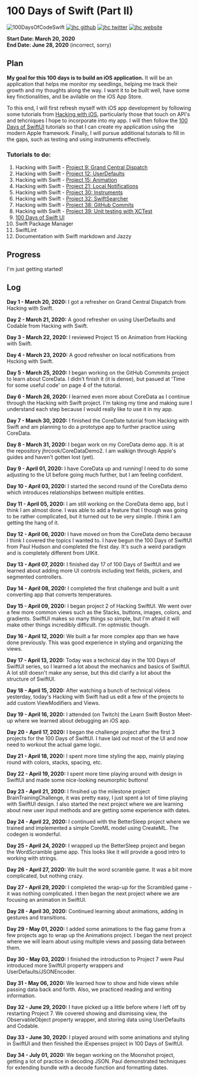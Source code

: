 # 100 Days of Swift (Part II)

![100DaysOfCodeSwift](https://img.shields.io/badge/100DaysOfCode-Swift-FA7343.svg?style=flat&logo=swift)
[![jhc github](https://img.shields.io/badge/GitHub-jhrcook-lightgrey.svg?style=flat&logo=github)](https://github.com/jhrcook)
[![jhc twitter](https://img.shields.io/badge/Twitter-@JoshDoesA-00aced.svg?style=flat&logo=twitter)](https://twitter.com/JoshDoesa)
[![jhc website](https://img.shields.io/badge/Website-Joshua_Cook-5087B2.svg?style=flat&logo=telegram)](https://joshuacook.netlify.com)

**Start Date: March 20, 2020  
End Date: June 28, 2020** (incorrect, sorry)


## Plan

**My goal for this 100 days is to build an iOS application.**
It will be an application that helps me monitor my seedlings, helping me track their growth and my thoughts along the way.
I want it to be built well, have some key finctionalities, and be avilable on the iOS App Store.

To this end, I will first refresh myself with iOS app development by following some tutorials from [Hacking with iOS](https://www.hackingwithswift.com/read), particularly those that touch on API's and tehcniques I hope to incorporate into my app.
I will then follow the [100 Days of SwiftUI](https://www.hackingwithswift.com/100/swiftui) tutorials so that I can create my application using the modern Apple framework.
Finally, I will pursue additional tutorials to fill in the gaps, such as testing and using instruments effectively.


### Tutorials to do:

1. Hacking with Swift - [Project 9: Grand Central Dispatch](https://www.hackingwithswift.com/read/9/overview)
2. Hacking with Swift - [Project 12: UserDefaults](https://www.hackingwithswift.com/read/12/overview)
3. Hacking with Swift - [Project 15: Animation](https://www.hackingwithswift.com/read/15/overview)
4. Hacking with Swift - [Project 21: Local Notifications](https://www.hackingwithswift.com/read/21/overview)
5. Hacking with Swift - [Project 30: Instruments](https://www.hackingwithswift.com/read/30/overview)
6. Hacking with Swift - [Project 32: SwiftSearcher](https://www.hackingwithswift.com/read/32/overview)
7. Hacking with Swift - [Project 38: GitHub Commits](https://www.hackingwithswift.com/read/38/overview)
8. Hacking with Swift - [Project 39: Unit testing with XCTest](https://www.hackingwithswift.com/read/39/overview)
9. [100 Days of Swift UI](https://www.hackingwithswift.com/100/swiftui)
10. Swift Package Manager
11. SwiftLint
12. Documentation with Swift markdown and Jazzy


## Progress

I'm just getting started!


## Log


**Day 1 - March 20, 2020:**
I got a refresher on Grand Central Dispatch from Hacking with Swift.

**Day 2 - March 21, 2020:**
A good refresher on using UserDefaults and Codable from Hacking with Swift.

**Day 3 - March 22, 2020:**
I reviewed Project 15 on Animation from Hacking with Swift.

**Day 4 - March 23, 2020:**
A good refresher on local notifications from Hscking with Swift.

**Day 5 - March 25, 2020:**
I began working on the GitHub Commmits project to learn about CoreData.
I didn't finish it (it is dense), but pasued at 'Time for some useful code' on page 4 of the tutorial.

**Day 6 - March 26, 2020:**
I learned even more about CoreData as I continue through the Hacking with Swift project.
I'm taking my time and making sure I understand each step because I would really like to use it in my app.

**Day 7 - March 30, 2020:**
I finished the CoreDate tutorial from Hacking with Swift and am planning to do a prototype app to further practice using CoreData.

**Day 8 - March 31, 2020:**
I began work on my CoreData demo app.
It is at the repository jhrcook/CoreDataDemo2.
I am walkign through Apple's guides and haven't gotten lost (yet).

**Day 9 - April 01, 2020:**
I have CoreData up and running! I need to do some adjusting to the UI before going much further, but I am feeling confident.

**Day 10 - April 03, 2020:**
I started the second round of the CoreData demo which introduces relationships between multiple entities.

**Day 11 - April 05, 2020:**
I am still working on the CoreData demo app, but I think I am almost done.
I was able to add a feature that I though was going to be rather complicated, but it turned out to be very simple.
I think I am getting the hang of it.

**Day 12 - April 06, 2020:**
I have moved on from the CoreData demo because I think I covered the topics I wanted to.
I have begun the 100 Days of SwiftUI from Paul Hudson and completed the first day.
It's such a weird paradigm and is completely different from UIKit.

**Day 13 - April 07, 2020:**
I finished day 17 of 100 Days of SwiftUI and we learned about adding more UI controls including text fields, pickers, and segmented controllers.

**Day 14 - April 08, 2020:**
I completed the first challenge and built a unit converting app that converts temperatures.

**Day 15 - April 09, 2020:**
I began project 2 of Hacking SwiftUI.
We went over a few more common views such as the Stacks, buttons, images, colors, and gradients.
SwiftUI makes so many things so simple, but I'm afraid it will make other things incredibly difficult.
I'm optmistic though.

**Day 16 - April 12, 2020:**
We built a far more complex app than we have done previously.
This was good experience in styling and organizing the  views.

**Day 17 - April 13, 2020:**
Today was a technical day in the 100 Days of SwiftUI series, so I learned a lot about the mechanics and basics of SwiftUI.
A lot still doesn't make any sense, but this did clarify a lot about the structure of SwiftUI.

**Day 18 - April 15, 2020:**
After watching a bunch of technical videos yesterday, today's Hacking with Swift had us edit a few of the projects to add custom ViewModifiers and Views.

**Day 19 - April 16, 2020:**
I attended (on Twitch) the Learn Swift Boston Meet-up where we learned about debugging an iOS app.

**Day 20 - April 17, 2020:**
I began the challenge project after the first 3 projects for the 100 Days of SwiftUI.
I have laid out most of the UI and now need to workout the actual game logic.

**Day 21 - April 18, 2020:**
I spent more time styling the app, mainly playing round with colors, stacks, spacing, etc.

**Day 22 - April 19, 2020:**
I spent more time playing around with design in SwiftUI and made some nice-looking neumorphic buttons!

**Day 23 - April 21, 2020:**
I finsihed up the milestone project BrainTrainingChallenge, it was pretty easy, I just spent a lot of time playing with SwiftUI design.
I also started the next project where we are learning about new user input methods and are getting some experience with dates.

**Day 24 - April 22, 2020:**
I continued with the BetterSleep project where we trained and implemented a simple CoreML model using CreateML.
The codegen is wonderful.

**Day 25 - April 24, 2020:**
I wrapped up the BetterSleep project and began the WordScramble game app.
This looks like it will provide a good intro to working with strings.

**Day 26 - April 27, 2020:**
We built the word scramble game.
It was a bit more complicated, but nothing crazy.

**Day 27 - April 29, 2020:**
I completed the wrap-up for the Scrambled game - it was nothing complicated.
I then began the next project where we are focusing an animation in SwiftUI.

**Day 28 - April 30, 2020:**
Continued learning about animations, adding in gestures and transitions.

**Day 29 - May 01, 2020:**
I added some animations to the flag game from a few projects ago to wrap up the Animations project.
I began the next project where we will learn about using multiple views and passing data between them.

**Day 30 - May 03, 2020:**
I finished the introduction to Project 7 were Paul introduced more SwiftUI property wrappers and UserDefaults/JSONEncoder.

**Day 31 - May 06, 2020:**
We learned how to show and hide views while passing data back and forth.
Also, we practiced reading and writing information.

**Day 32 - June 29, 2020:**
I have picked up a little before where I left off by restarting Project 7.
We covered showing and dismissing view, the ObservableObject property wrapper, and storing data using UserDefaults and Codable.

**Day 33 - June 30, 2020:**
I played around with some animations and styling in SwiftUI and then finished the iExpenses project in 100 Days of SwiftUI.

**Day 34 - July 01, 2020:**
We began working on the Moonshot project, getting a lot of practice in decoding JSON.
Paul demonstrated techniques for extending bundle with a decode function and formatting dates.
